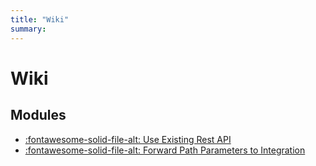 ```yaml
---
title: "Wiki"
summary:
---
```


Wiki
===

Modules
---

- [:fontawesome-solid-file-alt: Use Existing Rest
    API](01-use-existing-rest-api.md)
- [:fontawesome-solid-file-alt: Forward Path Parameters to
    Integration](02-forward-path-parameters-to-integration.md)
